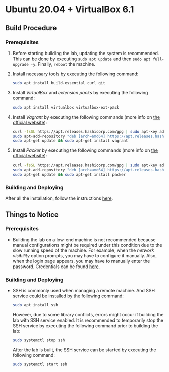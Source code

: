 # Ubuntu 20.04 + VirtualBox 6.1

## Build Procedure

### Prerequisites

1. Before starting building the lab, updating the system is recommended. This can be done by executing `sudo apt update` and then `sudo apt full-upgrade -y`. Finally, `reboot` the machine.

2. Install necessary tools by executing the following command:

   ```bash
   sudo apt install build-essential curl git
   ```

3. Install *VirtualBox* and *extension packs* by executing the following command:

   ```bash
   sudo apt install virtualbox virtualbox-ext-pack
   ```

4. Install *Vagrant* by executing the following commands (more info on [the official website](https://www.vagrantup.com/downloads)):

   ```bash
   curl -fsSL https://apt.releases.hashicorp.com/gpg | sudo apt-key add -
   sudo apt-add-repository "deb [arch=amd64] https://apt.releases.hashicorp.com $(lsb_release -cs) main"
   sudo apt-get update && sudo apt-get install vagrant
   ```

5. Install *Packer* by executing the following commands (more info on [the official website](https://www.packer.io/downloads)):

   ```bash
   curl -fsSL https://apt.releases.hashicorp.com/gpg | sudo apt-key add -
   sudo apt-add-repository "deb [arch=amd64] https://apt.releases.hashicorp.com $(lsb_release -cs) main"
   sudo apt-get update && sudo apt-get install packer
   ```

### Building and Deploying

After all the installation, follow the instructions [here](https://www.detectionlab.network/deployment/linuxvm/#instructions).

## Things to Notice

### Prerequisites

- Building the lab on a low-end machine is not recommended because manual configurations might be required under this condition due to the slow running speed of the machine. For example, when the *network visibility* option prompts, you may have to configure it manually. Also, when the login page appears, you may have to manually enter the password. Credentials can be found [here](https://www.detectionlab.network/introduction/infoandcreds/).

### Building and Deploying

- SSH is commonly used when managing a remote machine. And SSH service could be installed by the following command:

  ```bash
  sudo apt install ssh
  ```

  However, due to some library conflicts, errors might occur if building the lab with SSH service enabled. It is recommended to temporarily stop the SSH service by executing the following command prior to building the lab:

  ```bash
  sudo systemctl stop ssh
  ```

  After the lab is built, the SSH service can be started by executing the following command:

  ```bash
  sudo systemctl start ssh
  ```
